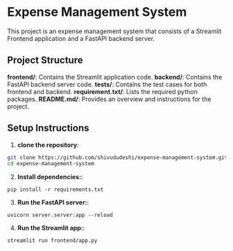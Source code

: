 # Expense Management System

This project is an expense management system that consists of a Streamlit Frontend application and a FastAPI backend server.

## Project Structure

**frontend/**: Contains the Streamlit application code.
**backend/**: Contains the FastAPI backend server code.
**tests/**: Contains the test cases for both frontend and backend.
**requirement.txt/**: Lists the required python packages.
**README.md/**: Provides an overview and instructions for the project.


## Setup Instructions

1. **clone the repository**:
```bash
git clone https://github.com/shivududeshi/expense-management-system.git
cd expense-management-system
```
2. **Install dependencies:**:
```commandline
pip install -r requirements.txt
```
3. **Run the FastAPI server:**:
```commandline
uvicorn server.server:app --reload
```
4. **Run the Streamlit app:**:
```commandline
streamlit run frontend/app.py
```
